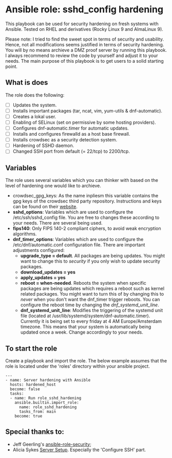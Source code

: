 # Ansible role: sshd_config hardening
This playbook can be used for security hardening on fresh systems with Ansible. Tested on RHEL and derivatives (Rocky Linux 9 and AlmaLinux 9). 

Please note: I tried to find the sweet spot in terms of security and usability. Hence, not all modifications seems justified in terms of security hardening. You will by no means archieve a DMZ proof server by running this playbook. I always recommend to review the code by yourself and adjust it to your needs. The main purpose of this playbook is to get users to a solid starting point.

## What is does
The role does the following:
- [ ] Updates the system.
- [ ] Installs important packages (tar, ncat, vim, yum-utils & dnf-automatic).
- [ ] Creates a lokal user.
- [ ] Enabling of SELinux (set on permissive by some hosting providers).
- [ ] Configures dnf-automatic.timer for automatic updates.
- [ ] Installs and configures firewalld as a host base firewall.
- [ ] Installs crowdsec as a security detection system.
- [ ] Hardening of SSHD daemon.
- [ ] Changed SSH port from default (= 22/tcp) to 2200/tcp.

## Variables
The role uses several variables which you can thinker with based on the level of hardening one would like to archieve. 
- crowdsec_gpg_keys: As the name inpliesm this variable contains the gpg keys of the crowdsec third party repository. Instructions and keys can be found on their [website](https://packagecloud.io/crowdsec/crowdsec/install#manual-rpm).
- **sshd_options**: Variables which are used to configure the /etc/ssh/sshd_config file. You are free to changes these according to your needs. There are several being used. 
- **fips140**: Only FIPS 140-2 compliant ciphers, to avoid weak encryption algorithms.
- **dnf_timer_options**: Variables which are used to configure the /etc/dnf/automatic.conf configuration file. There are important adjustments configured:
  - **upgrade_type = default**. All packages are being updates. You might want to change this to *security* if you only wish to update security packages.
  - **download_updates = yes**
  - **apply_updates = yes**
  - **reboot = when-needed**. Reboots the system when specific packages are being updates which requires a reboot such as kernel related packages. You might want to turn this of by changing this to *never* when you don't want the dnf_timer trigger reboots. You can configure the reboot time by changing the *dnf_systemd_unit_line*.
  - **dnf_systemd_unit_line**: Modifies the triggering of the systemd unit file (located at /usr/lib/systemd/system/dnf-automatic.timer). Currently it is being set to every friday at 4 AM Europe/Amsterdam timezone. This means that your system is automatically being updated once a week. Change accordingly to your needs.

## To start the role
Create a playbook and import the role. The below example assumes that the role is located under the 'roles' directory within your ansible project.
```
---
- name: Server hardening with Ansible
  hosts: hardened_host
  become: false
  tasks:
  - name: Run role_sshd_hardening
    ansible.builtin.import_role:
      name: role_sshd_hardening
      tasks_from: main
    become: true
```

## Special thanks to:
* Jeff Geerling's [ansible-role-security](https://github.com/geerlingguy/ansible-role-security/tree/master);
* Alicia Sykes [Server Setup](https://www.aliciasykes.com/blog/my-server-setup-). Especially the 'Configure SSH' part.
